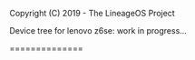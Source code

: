 Copyright (C) 2019 - The LineageOS Project

Device tree for lenovo z6se: work in progress...

==============
